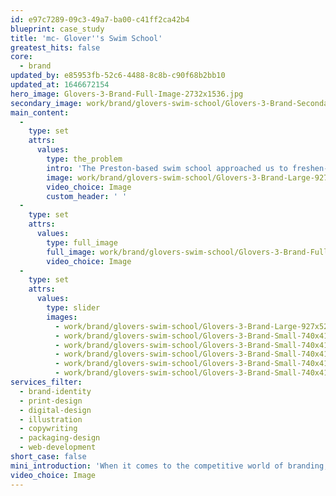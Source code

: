 ```yaml
---
id: e97c7289-09c3-49a7-ba00-c41ff2ca42b4
blueprint: case_study
title: 'mc- Glover''s Swim School'
greatest_hits: false
core:
  - brand
updated_by: e85953fb-52c6-4488-8c8b-c90f68b2bb10
updated_at: 1646672154
hero_image: Glovers-3-Brand-Full-Image-2732x1536.jpg
secondary_image: work/brand/glovers-swim-school/Glovers-3-Brand-Secondary-Image-896x597.jpg
main_content:
  -
    type: set
    attrs:
      values:
        type: the_problem
        intro: 'The Preston-based swim school approached us to freshen-up their brand identity. From logo updates to the introduction of doodle illustrations and a light-hearted, inspirational tone of voice, we offered both print and digital creative to give Glover’s with the branding boost they needed. Cleaner, simpler, warmer and fresh. '
        image: work/brand/glovers-swim-school/Glovers-3-Brand-Large-927x522.jpg
        video_choice: Image
        custom_header: ' '
  -
    type: set
    attrs:
      values:
        type: full_image
        full_image: work/brand/glovers-swim-school/Glovers-3-Brand-Full-Image-2732x1536-3.1.jpg
        video_choice: Image
  -
    type: set
    attrs:
      values:
        type: slider
        images:
          - work/brand/glovers-swim-school/Glovers-3-Brand-Large-927x522-3.jpg
          - work/brand/glovers-swim-school/Glovers-3-Brand-Small-740x416.25-2.jpg
          - work/brand/glovers-swim-school/Glovers-3-Brand-Small-740x416.25-3.jpg
          - work/brand/glovers-swim-school/Glovers-3-Brand-Small-740x416.25-4.jpg
          - work/brand/glovers-swim-school/Glovers-3-Brand-Small-740x416.25-5.jpg
          - work/brand/glovers-swim-school/Glovers-3-Brand-Small-740x416.25-6.jpg
services_filter:
  - brand-identity
  - print-design
  - digital-design
  - illustration
  - copywriting
  - packaging-design
  - web-development
short_case: false
mini_introduction: 'When it comes to the competitive world of branding, it’s often a case of sink or swim. For Glover’s, we set out to ensure it was the latter.'
video_choice: Image
---
```

